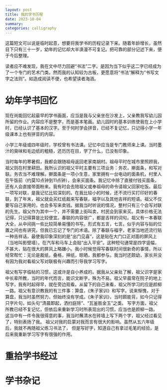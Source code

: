```yaml
---
layout: post
title: 我的学书历程
date: 2023-10-04
summary:
categories: calligraphy
---
```


这篇短文可以说是临时起意，想要将我学书的历程记录下来。随着年龄增长，虽然目下只有三十一岁，幼年的记忆却大半涣漫不可复记。把可靠的部分记述下来，便于今后整理。

读者应不难发现，我在文中尽力回避“书法”二字。是因为当下似乎这二字已经成为了一个专门的艺术门类。然而我的认知较为古板，更愿意将“书法”解释为“书写文字之法则”。如造成阅读不便，也希望读者海涵。

# 幼年学书回忆

现在尚能回忆起最早的学书画面，应当是我与父亲坐在沙发上，父亲教我写幼儿园所留的作业。内容应不是整字，而是基本笔画。幼儿园时的基本训练使我在上小学时，已经认识了基本的汉字。至于何时学会拼音，已经不复记忆，只记得小学一年级课本上也有拼音的内容。

小学三年级或四年级时，学校曾有书法课。记忆中应当是专门教师来上课。当时墨汁的臭味和毛边纸的粗糙，还历历在目，学了什么，已没有印象。

当时每年的寒暑假，我都会跟随祖母返回老家南胡村。祖母平时在城市里照顾我，祖父则在村里耕田。我所认识的祖父平时主要有三项业务：务农，擀面条，和写对联。务农当不难理解。擀面条是一项小生意，家里拥有一台电动的面条机，村里人在午饭前（约莫10点钟到11点钟），会来买面条。我记忆中除了直接付钱买面条，还有人会直接带面粉来。我有时会去陪祖父或奉祖母的命令请祖父回家吃饭。最后一项写对联，是我记忆比较深刻的。在我比较小的时候，还不流行买打印好的春联，到了年末，祖父就会买红纸裁来写春联，福字以及其他吉祥的短语。祖父不仅要写自己家用的，也会多写来卖钱。据我当时听说的情况，整村只有三个会写对联的先生。祖父作为其中一个，并不需要上街叫卖，村民会到家来买。具体价格无法记得，只记得算是比较便宜。春联的内容很广，都是吉祥的词句。祖父有一本春联大全，从中间挑一些比较简单易懂的书写。形式有五言，七言。似乎内容与贴的位置之间也有讲究，但我已忘记了专门的术语。除了春联与福字，老家当地还流行贴一种吉祥话，最使我印象深刻的是“出门见喜”，这是贴在大门口正对面的屏风上（当地叫影壁墙）。在汽车和马车上会贴“出入平安”。这种短句通常是四字竖幅，不甚大，贴在很大的屏风上略嫌小。我小时候觉得写春联时间很新奇的事情，所以经常帮忙：无论是裁纸，叠格，抻纸，晾晒，我都参与。我当时还颇幼，家长并没有因为我对看祖父写对联极有兴趣而引导我学习写字。


祖父有写字临帖的习惯，这或许是自小养成的。据我从父亲处了解，祖父识字是家中长辈所教，当时的年代而言，能识文断字，殊为不易。祖父早晨常在院子的地上写字，我有时起得早，就在旁边观看。从留下的自己来看，祖父所学习的应是颜柳一路。祖父有意识教我的有三件事：算盘，《朱子家训》和写字。说来惭愧，对于算盘，我当时虽然努力，但始终没有学成。《朱子家训》，当时颇能背，如今只记得只字片句，如头句“清晨即起，洒扫庭除”、“瓦釜胜金玉”之类。
写字方面，祖父所教已经不复记忆，但依后来重新学习时所表现出的习惯，应当也是颜柳一路。
这当中有一件令我很得意的事，我当时蘸清水在砖墙上写下两个字，祖父经过看见了，特别表扬了我。
祖父对我的启蒙对我而言有很大的影响。虽然从五六年级后，我就不再随祖父练习书法了，
但是写好字，知道自己有拿过毛笔的经验，是后来我重新学习写字有很强的作用。

# 重拾学书经过

# 学书杂记


